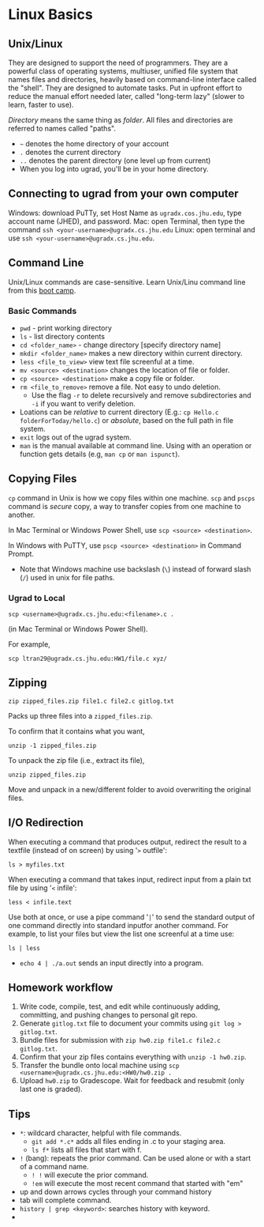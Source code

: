 # Linux Basics

## Unix/Linux
They are designed to support the need of programmers. They are a powerful class of operating systems, multiuser, unified file system that names files and directories, heavily based on command-line interface called the "shell". 
They are designed to automate tasks. Put in upfront effort to reduce the manual effort needed later, called "long-term lazy" (slower to learn, faster to use). 

*Directory* means the same thing as *folder*. All files and directories are referred to names called "paths". 
- `~` denotes the home directory of your account
- `.` denotes the current directory
- `..` denotes the parent directory (one level up from current)
- When you log into ugrad, you'll be in your home directory.

## Connecting to ugrad from your own computer
Windows: download PuTTy, set Host Name as `ugradx.cos.jhu.edu`, type account name (JHED), and password.
Mac: open Terminal, then type the command `ssh <your-username>@ugradx.cs.jhu.edu`
Linux: open terminal and use `ssh <your-username>@ugradx.cs.jhu.edu`.

## Command Line
Unix/Linux commands are case-sensitive.
Learn Unix/Linu command line from this [boot camp](https://cli-boot.camp).

### Basic Commands
- `pwd` - print working directory
- `ls` - list directory contents
- `cd <folder_name>` - change directory [specify directory name]
- `mkdir <folder_name>` makes a new directory within current directory.
- `less <file_to_view>` view text file screenful at a time.
- `mv <source> <destination>` changes the location of file or folder.
- `cp <source> <destination>` make a copy file or folder.
- `rm <file_to_remove>` remove a file. Not easy to undo deletion.
	- Use the flag `-r` to delete recursively and remove subdirectories and `-i` if you want to verify deletion. 
- Loations can be *relative* to current directory (E.g.: `cp Hello.c folderForToday/hello.c`) or *absolute*, based on the full path in file system.
- `exit` logs out of the ugrad system.
- `man` is the manual available at command line. Using with an operation or function gets details (e.g,  `man cp` or `man ispunct`).

## Copying Files
`cp` command in Unix is how we copy files within one machine. 
`scp` and `pscps` command is *secure* copy, a way to transfer copies from one machine to another. 

In Mac Terminal or Windows Power Shell, use `scp <source> <destination>`.

In Windows with PuTTY, use `pscp <source> <destination>` in Command Prompt. 
- Note that Windows machine use backslash (`\`) instead of forward slash (`/`) used in unix for file paths. 

### Ugrad to Local
```
scp <username>@ugradx.cs.jhu.edu:<filename>.c .
```
(in Mac Terminal or Windows Power Shell).

For example,
```
scp ltran29@ugradx.cs.jhu.edu:HW1/file.c xyz/
```

## Zipping
```
zip zipped_files.zip file1.c file2.c gitlog.txt
```
Packs up three files into a `zipped_files.zip`.

To confirm that it contains what you want,
```
unzip -1 zipped_files.zip
```

To unpack the zip file (i.e., extract its file),
```
unzip zipped_files.zip
```

Move and unpack in a new/different folder to avoid overwriting the original files. 

## I/O Redirection
When executing a command that produces output, redirect the result to a textfile (instead of on screen) by using '`>` outfile':
```
ls > myfiles.txt
```

When executing a command that takes input, redirect input from a plain txt file by using '`<` infile':
```
less < infile.text
```

Use both at once, or use a pipe command '`|`' to send the standard output of one command directly into standard inputfor another command. For example, to list your files but view the list one screenful at a time use:
```
ls | less
```
- `echo 4 | ./a.out` sends an input directly into a program. 

## Homework workflow
1. Write code, compile, test, and edit while continuously adding, committing, and pushing changes to personal git repo.
2. Generate `gitlog.txt` file to document your commits using `git log > gitlog.txt`.
3. Bundle files for submission with `zip hw0.zip file1.c file2.c gitlog.txt`.
4. Confirm that your zip files contains everything with `unzip -1 hw0.zip`.
5. Transfer the bundle onto local machine using `scp <username>@ugradx.cs.jhu.edu:<HW0/hw0.zip .`
6. Upload `hw0.zip` to Gradescope. Wait for feedback and resubmit (only last one is graded).

## Tips
- `*`: wildcard character, helpful with file commands. 
	- `git add *.c*` adds all files ending in .c to your staging area. 
	- `ls f*` lists all files that start with f.
- `!` (bang): repeats the prior command. Can be used alone or with a start of a command name. 
	- `! !` will execute the prior command. 
	- `!em` will execute the most recent command that started with "em"	 
- up and down arrows cycles through your command history
- tab will complete command. 
- `history | grep <keyword>`: searches history with keyword. 
- 